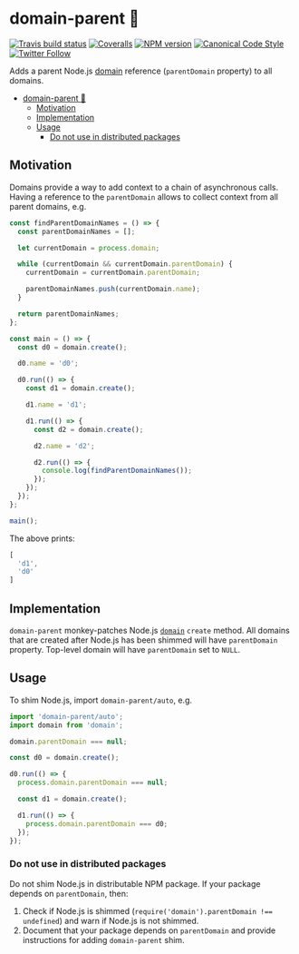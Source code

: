<a name="domain-parent"></a>
# domain-parent 🦾

[![Travis build status](http://img.shields.io/travis/gajus/http-terminator/master.svg?style=flat-square)](https://travis-ci.org/gajus/http-terminator)
[![Coveralls](https://img.shields.io/coveralls/gajus/http-terminator.svg?style=flat-square)](https://coveralls.io/github/gajus/http-terminator)
[![NPM version](http://img.shields.io/npm/v/http-terminator.svg?style=flat-square)](https://www.npmjs.org/package/http-terminator)
[![Canonical Code Style](https://img.shields.io/badge/code%20style-canonical-blue.svg?style=flat-square)](https://github.com/gajus/canonical)
[![Twitter Follow](https://img.shields.io/twitter/follow/kuizinas.svg?style=social&label=Follow)](https://twitter.com/kuizinas)

Adds a parent Node.js [domain](https://nodejs.org/api/domain.html) reference (`parentDomain` property) to all domains.

* [domain-parent 🦾](#domain-parent)
    * [Motivation](#domain-parent-motivation)
    * [Implementation](#domain-parent-implementation)
    * [Usage](#domain-parent-usage)
        * [Do not use in distributed packages](#domain-parent-usage-do-not-use-in-distributed-packages)


<a name="domain-parent-motivation"></a>
## Motivation

Domains provide a way to add context to a chain of asynchronous calls. Having a reference to the `parentDomain` allows to collect context from all parent domains, e.g.

```js
const findParentDomainNames = () => {
  const parentDomainNames = [];

  let currentDomain = process.domain;

  while (currentDomain && currentDomain.parentDomain) {
    currentDomain = currentDomain.parentDomain;

    parentDomainNames.push(currentDomain.name);
  }

  return parentDomainNames;
};

const main = () => {
  const d0 = domain.create();

  d0.name = 'd0';

  d0.run(() => {
    const d1 = domain.create();

    d1.name = 'd1';

    d1.run(() => {
      const d2 = domain.create();

      d2.name = 'd2';

      d2.run(() => {
        console.log(findParentDomainNames());
      });
    });
  });
};

main();

```

The above prints:

```js
[
  'd1',
  'd0'
]

```

<a name="domain-parent-implementation"></a>
## Implementation

`domain-parent` monkey-patches Node.js [`domain`](https://nodejs.org/api/domain.html) `create` method. All domains that are created after Node.js has been shimmed will have `parentDomain` property. Top-level domain will have `parentDomain` set to `NULL`.

<a name="domain-parent-usage"></a>
## Usage

To shim Node.js, import `domain-parent/auto`, e.g.

```js
import 'domain-parent/auto';
import domain from 'domain';

domain.parentDomain === null;

const d0 = domain.create();

d0.run(() => {
  process.domain.parentDomain === null;

  const d1 = domain.create();

  d1.run(() => {
    process.domain.parentDomain === d0;
  });
});

```

<a name="domain-parent-usage-do-not-use-in-distributed-packages"></a>
### Do not use in distributed packages

Do not shim Node.js in distributable NPM package. If your package depends on `parentDomain`, then:

1. Check if Node.js is shimmed (`require('domain').parentDomain !== undefined`) and warn if Node.js is not shimmed.
2. Document that your package depends on `parentDomain` and provide instructions for adding `domain-parent` shim.

